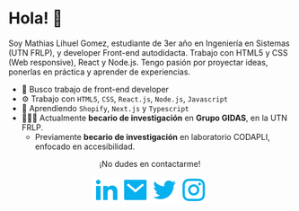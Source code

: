 # Hola! 👋

Soy Mathias Lihuel Gomez, estudiante de 3er año en Ingeniería en Sistemas (UTN FRLP), y developer Front-end autodidacta. Trabajo con HTML5 y CSS (Web responsive), React y Node.js. Tengo pasión por proyectar ideas, ponerlas en práctica y aprender de experiencias.

- 🔭 Busco trabajo de front-end developer
- ⚙️ Trabajo con `HTML5`, `CSS`, `React.js`, `Node.js`, `Javascript`
- 🌱 Aprendiendo `Shopify`, `Next.js` y `Typescript`
- 👩🏻‍💻 Actualmente **becario de investigación** en **Grupo GIDAS**, en la UTN FRLP.
  - Previamente **becario de investigación** en laboratorio CODAPLI, enfocado en accesibilidad.


<p align="center">¡No dudes en contactarme!</p>
<p align="center">
    <a href="https://www.linkedin.com/in/mathiasgomez/" alt="Linkedin"><img src="./assets/icons/linkedin-fill.svg"></a>
    <a href="mailto:lihuelworks@gmail.com" alt="Mail"><img src="./assets/icons/mail-fill.svg"></a>
    <a href="https://twitter.com/lihuelworks" alt="Twitter"><img 
    src="./assets/icons/twitter-fill.svg"></a>
    <a href="https://www.instagram.com/lihuelworks/" alt="Instagram"><img src="./assets/icons/instagram-line.svg"></a>
</p>


<!-- Hit counter. Not a lot of hits right now, maybe later
  <p align="center">
    <a href="http://hits.dwyl.com/lihuelworks/lihuelworks">
      <img align="center" src="http://hits.dwyl.com/lihuelworks/lihuelworks.svg">
    </a>
  </p>
</p>
-->